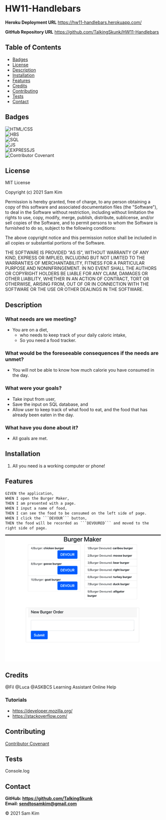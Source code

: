 # HW11-Handlebars

**Heroku Deployment URL**
https://hw11-handlebars.herokuapp.com/

**GitHub Repository URL**
https://github.com/TalkingSkunk/HW11-Handlebars



## Table of Contents

* [Badges](#badges)
* [License](#license)
* [Description](#description)
* [Installation](#installation)
* [Features](#features)
* [Credits](#credits)
* [Contributing](#contributing)
* [Tests](#tests)
* [Contact](#contact)



## Badges

![HTML/CSS](https://img.shields.io/badge/HTML%2FCSS-100%25-blue)  
![HBS](https://img.shields.io/badge/Handlebars-Smooth-red)  
![SQL](https://img.shields.io/badge/SQL-Spearhead-orange)  
![JS](https://img.shields.io/badge/JavaScript-Strife-darkgreen)  
![EXPRESSJS](https://img.shields.io/badge/ExpressJS-Steadfast-saddlebrown)  
![Contributor Covenant](https://img.shields.io/badge/Contributor%20Covenant-v2.0%20adopted-ff69b4.svg)  



## License

MIT License

Copyright (c) 2021 Sam Kim

Permission is hereby granted, free of charge, to any person obtaining a copy
of this software and associated documentation files (the "Software"), to deal
in the Software without restriction, including without limitation the rights
to use, copy, modify, merge, publish, distribute, sublicense, and/or sell
copies of the Software, and to permit persons to whom the Software is
furnished to do so, subject to the following conditions:

The above copyright notice and this permission notice shall be included in all
copies or substantial portions of the Software.

THE SOFTWARE IS PROVIDED "AS IS", WITHOUT WARRANTY OF ANY KIND, EXPRESS OR
IMPLIED, INCLUDING BUT NOT LIMITED TO THE WARRANTIES OF MERCHANTABILITY,
FITNESS FOR A PARTICULAR PURPOSE AND NONINFRINGEMENT. IN NO EVENT SHALL THE
AUTHORS OR COPYRIGHT HOLDERS BE LIABLE FOR ANY CLAIM, DAMAGES OR OTHER
LIABILITY, WHETHER IN AN ACTION OF CONTRACT, TORT OR OTHERWISE, ARISING FROM,
OUT OF OR IN CONNECTION WITH THE SOFTWARE OR THE USE OR OTHER DEALINGS IN THE
SOFTWARE.



## Description

### What needs are we meeting?
* You are on a diet,
    * who needs to keep track of your daily caloric intake,
    * So you need a food tracker.


### What would be the foreseeable consequences if the needs are unmet?
* You will not be able to know how much calorie you have consumed in the day.


### What were your goals?
* Take input from user,
* Save the input on SQL database, and
* Allow user to keep track of what food to eat, and the food that has already been eaten in the day.


### What have you done about it?
* All goals are met.



## Installation

1. All you need is a working computer or phone!



## Features

```
GIVEN the application,
WHEN I open the Burger Maker,
THEN I am presented with a page.
WHEN I input a name of food,
THEN I can see the food to be consumed on the left side of page.
WHEN I click the ```DEVOUR``` button,
THEN the food will be recorded as ```DEVOURED``` and moved to the right side of page.
```

![Screenshot of working website](./hw11.png)



## Credits

@Fil
@Luca
@ASKBCS Learning Assistant Online Help

### Tutorials
* https://developer.mozilla.org/
* https://stackoverflow.com/



## Contributing

[Contributor Covenant](https://www.contributor-covenant.org/version/2/0/code_of_conduct/code_of_conduct.md)



## Tests

Console.log



## Contact

**GitHub: https://github.com/TalkingSkunk**  
**Email: sendtosamkim@gmail.com**



&copy; 2021 Sam Kim